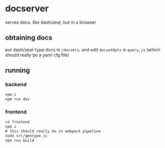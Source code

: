 docserver
=========

serves docs. like dash/zeal, but in a browser

obtaining docs
--------------

put dash/zeal-type docs in `/docsets`, and edit `docsetOpts` in
`query.js` (which should really be a yaml cfg file)

running
-------

### backend

```txt
npm i
npm run dev
```

### frontend

```txt
cd frontend
npm i
# this should really be in webpack pipeline
node src/gentype.js
npm run build
```
